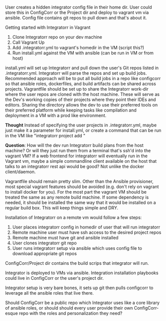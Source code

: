 User creates a hidden integrator config file in their home dir.
User could store this in ConfigCorr or the Project dir and deploy to vagrant vm via ansible.
Config file contains git repos to pull down and that's about it.

Getting started with Integratorr in Vagrant
1. Clone Integratorr repo on your dev machine
2. Call Vagrant Up
3. Add .integratorr.yml to vagrant's homedir in the VM (script this?)
4. Run install.yml against the VM with ansible (can be run in VM or from host)

install.yml will set up Integratorr and pull down the user's Git repos listed in .integratorr.yml.
Integratorr will parse the repos and set up build jobs. Recommended approach will be to put all
build jobs in a repo like configcorr so that ansible roles, dockerfiles, and build artifacts can
be shared across projects. Vagrantfile should be set up to share the Integratorr work-dir where
the user repos are cloned with the host machine. These will serve as the Dev's working copies
of their projects where they point their IDEs and editors. Sharing the directory allows the
dev to use their preferred tools on their preferred platform while keeping tasks like compilation
and deployment in a VM with a prod like environment.

**Thought** Instead of specifying the user projects in .integratorr.yml, maybe just make it
a parameter for install.yml, or create a command that can be run in the VM like
"integratorr project add <repo-url> <repo-name>"

**Question**: How will the dev run Integratorr build plans from the host machine? Or will they
just run them from a terminal that's ssh'd into the vagrant VM? If a web frontend for integratorr
will eventually run in the Vagrant vm, maybe a simple commandline client available on the host that talks to an integratorr rest api would be good? Not unlike the docker client/daemon.

Vagrantfile should remain pretty slim. Other than the Ansible provisioner, most special
vagrant features should be avoided (e.g. don't rely on vagrant to install docker for you).
For the most part the vagrant VM should be treated the same as any remote build machine.
If some dependency is needed, it should be installed the same way that it would be installed
on a regular build box. This will keep things simple and DRY.

Installation of Integratorr on a remote vm would follow a few steps:
1. User places integratorr config in homedir of user that will run integratorr
2. Remote machine user must have ssh access to the desired project repos
3. Remote machine must have git and ansible installed
4. User clones integratorr git repo
5. User runs integratorr setup via ansible which uses config file to download appropriate git repos

ConfigCorr/Project dir contains the build scrips that integrator will run.

Integrator is deployed to VMs via ansible. Integration installation playbooks could live in ConfigCorr or the user's project dir.

Integrator setup is very bare bones, it sets up git then pulls configcorr to leverage all the ansible roles that live there.

Should ConfigCorr be a public repo which Integrator uses like a core library of ansible roles,
or should should every user provide their own ConfigCorr-esque repo with the roles and personalization they need?
